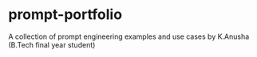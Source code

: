 # prompt-portfolio
A collection of prompt engineering examples and use cases by K.Anusha (B.Tech final year student)
